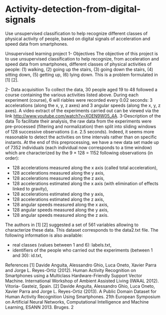 # Activity-detection-from-digital-signals
Use unsupervised classification to help recognize different classes of physical activity of people, based on digital signals of acceleration and speed data from smartphones.

Unsupervised learning project
1- Objectives
The objective of this project is to use unsupervised classification to help recognize, from acceleration and speed data from smartphones, different classes of physical activities of people: (1) walking, (2) going up the stairs, (3) going down the stairs, (4) sitting down, (5) getting up, (6) lying down. This is a problem formulated in [1] [2].

2- Data acquisition
To collect the data, 30 people aged 19 to 48 followed a course containing the various activities listed above. During each experiment (course), 6 will
riables were recorded every 0.02 seconds: 3 accelerations (along the x, y, z axes) and 3 angular speeds (along the x, y, z axes). A video extract of the experiments carried out can be
viewed via the link http://www.youtube.com/watch?v=XOEN9W05_4A.
3-Description of the data
To facilitate their analysis, the raw data from the experiments were pre-processed (filtering and normalization) then split into sliding windows of 128 successive observations (i.e. 2.5 seconds). Indeed, it seems more reasonable to detect the activities on time intervals rather than on specific instants.
At the end of this preprocessing, we have a new data set made up of 7352 individuals (each individual now corresponds to a time window) which are characterized by the
9 × 128 = 1152 following observations (in order):
- 128 accelerations measured along the x axis (called total acceleration),
- 128 accelerations measured along the y axis,
- 128 accelerations measured along the z axis,
- 128 accelerations estimated along the x axis (with elimination of effects linked to gravity),
- 128 accelerations estimated along the y axis,
- 128 accelerations estimated along the z axis,
- 128 angular speeds measured along the x axis,
- 128 angular speeds measured along the y axis,
- 128 angular speeds measured along the z axis.

The authors in [1] [2] suggested a set of 561 variables allowing to characterize these data. This dataset corresponds to the data2.txt file.
The following information is also available:
- real classes (values ​​between 1 and 6): labels.txt,
- identifiers of the people who carried out the experiments (between 1 and 30): id.txt,

References
[1] Davide Anguita, Alessandro Ghio, Luca Oneto, Xavier Parra and Jorge L. Reyes-Ortiz (2012). Human Activity Recognition on Smartphones using a Multiclass Hardware-Friendly Support Vector Machine. International Workshop of Ambient Assisted Living (IWAAL 2012). Vitoria- Gasteiz, Spain.
[2] Davide Anguita, Alessandro Ghio, Luca Oneto, Xavier Parra and Jorge L. Reyes-Ortiz (2013). A Public Domain Dataset for Human Activity Recognition Using Smartphones. 21th European Symposium on Artificial Neural Networks, Computational Intelligence and Machine Learning, ESANN 2013. Bruges.
2
